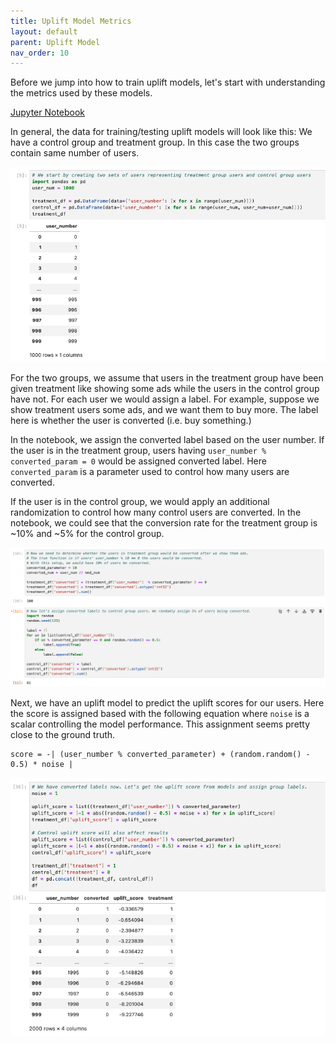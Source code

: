 ```yaml
---
title: Uplift Model Metrics
layout: default
parent: Uplift Model
nav_order: 10
---
```

Before we jump into how to train uplift models, let's start with understanding the metrics used by these models.

[Jupyter Notebook](https://github.com/allyoushawn/algorithms/blob/master/uplift_model/uplift_metric_exploration.ipynb)

In general, the data for training/testing uplift models will look like this:
We have a control group and treatment group. In this case the two groups contain same number of users.

![uplift_model_data_user_group_creation](/docs/uplift_model/images/metrics_exploration/user_group_creation.png)

For the two groups, we assume that users in the treatment group have been given treatment like showing some ads while
the users in the control group have not. For each user we would assign a label. For example, suppose we show treatment
users some ads, and we want them to buy more. The label here is whether the user is converted (i.e. buy something.) 

In the notebook, we assign the converted label based on the user number. If the user is in the treatment group,
users having `user_number % converted_param = 0` would be assigned converted label. Here `converted_param` is a 
parameter used to control how many users are converted. 

If the user is in the control group,
we would apply an additional randomization to control how many control users are converted. In the notebook, we could
see that the conversion rate for the treatment group is ~10% and ~5% for the control group.

![uplift_model_data_label_assignment](/docs/uplift_model/images/metrics_exploration/label_assignment.png)

Next, we have an uplift model to predict the uplift scores for our users. Here the score is assigned based with
the following equation where `noise` is a scalar controlling the model performance. This assignment seems pretty close
to the ground truth.
```
score = -| (user_number % converted_parameter) + (random.random() - 0.5) * noise |
```

![uplift_model_data_uplift_score_assignment](/docs/uplift_model/images/metrics_exploration/uplift_score_assignment.png)